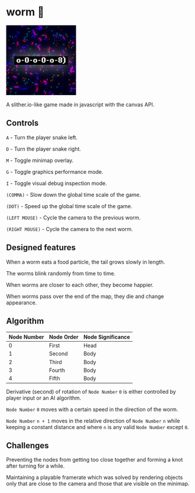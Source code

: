 # worm 🐍

![Wallpaper](wallpaper.png)

A slither.io-like game made in javascript with the canvas API.

## Controls

`A` - Turn the player snake left.

`D` - Turn the player snake right.

`M` - Toggle minimap overlay.

`G` - Toggle graphics performance mode.

`I` - Toggle visual debug inspection mode.

`(COMMA)` - Slow down the global time scale of the game.

`(DOT)` - Speed up the global time scale of the game.

`(LEFT MOUSE)` - Cycle the camera to the previous worm.

`(RIGHT MOUSE)` - Cycle the camera to the next worm.

## Designed features

When a worm eats a food particle, the tail grows slowly in length.

The worms blink randomly from time to time.

When worms are closer to each other, they become happier.

When worms pass over the end of the map, they die and change appearance.

## Algorithm

| Node Number | Node Order | Node Significance |
| ----------- | ---------- | ----------------- |
| 0           | First      | Head              |
| 1           | Second     | Body              |
| 2           | Third      | Body              |
| 3           | Fourth     | Body              |
| 4           | Fifth      | Body              |

Derivative (second) of rotation of `Node Number` `0` is either controlled by player input or an AI algorithm.

`Node Number` `0` moves with a certain speed in the direction of the worm.

`Node Number` `n + 1` moves in the relative direction of `Node Number` `n` while keeping a constant distance and where `n` is any valid `Node Number` except `0`.

## Challenges

Preventing the nodes from getting too close together and forming a knot after turning for a while.

Maintaining a playable framerate which was solved by rendering objects only that are close to the camera and those that are visible on the minimap.
